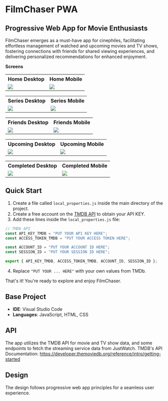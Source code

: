 # FilmChaser PWA
## Progressive Web App for Movie Enthusiasts

FilmChaser emerges as a must-have app for cinephiles, facilitating effortless management of watched and upcoming movies and TV shows, fostering connections with friends for shared viewing experiences, and delivering personalized recommendations for enhanced enjoyment.

**Screens**
<table>  
    <th>Home Desktop</th>
    <th>Home Mobile</th>
    <tr>
        <td>
            <img src="https://github.com/rafaelmfer/FilmChaserPWA/blob/main/screenshots/Home%20Desktop.png"/>
        </td>
        <td>
            <img src="https://github.com/rafaelmfer/FilmChaserPWA/blob/main/screenshots/Home%20Mobile.png"/>
        </td>
    </tr>
</table>

<table>  
    <th>Series Desktop</th>
    <th>Series Mobile</th>
    <tr>
        <td>
            <img src="https://github.com/rafaelmfer/FilmChaserPWA/blob/main/screenshots/Series%20Desktop.png"/>
        </td>
        <td>
            <img src="https://github.com/rafaelmfer/FilmChaserPWA/blob/main/screenshots/Series%20Mobile.png"/>
        </td>
    </tr>
</table>

<table>  
    <th>Friends Desktop</th>
    <th>Friends Mobile</th>
    <tr>
        <td>
            <img src="https://github.com/rafaelmfer/FilmChaserPWA/blob/main/screenshots/Friends%20Desktop.png"/>
        </td>
        <td>
            <img src="https://github.com/rafaelmfer/FilmChaserPWA/blob/main/screenshots/Friends%20Mobile.png"/>
        </td>
    </tr>
</table>

<table>  
    <th>Upcoming Desktop</th>
    <th>Upcoming Mobile</th>
    <tr>
        <td>
            <img src="https://github.com/rafaelmfer/FilmChaserPWA/blob/main/screenshots/Upcoming%20Desktop.png"/>
        </td>
        <td>
            <img src="https://github.com/rafaelmfer/FilmChaserPWA/blob/main/screenshots/Upcoming%20Mobile.png"/>
        </td>
    </tr>
</table>

<table>  
    <th>Completed Desktop</th>
    <th>Completed Mobile</th>
    <tr>
        <td>
            <img src="https://github.com/rafaelmfer/FilmChaserPWA/blob/main/screenshots/Completed%20Desktop.png"/>
        </td>
        <td>
            <img src="https://github.com/rafaelmfer/FilmChaserPWA/blob/main/screenshots/Completed%20Mobile.png"/>
        </td>
    </tr>
</table>

## Quick Start
1. Create a file called `local_properties.js` inside the main directory of the project.
2. Create a free account on the [TMDB API](https://developer.themoviedb.org/docs/getting-started) to obtain your API KEY.
3. Add these lines inside the `local_properties.js` file:

```javascript
// TMDb API
const API_KEY_TMDB = "PUT YOUR API KEY HERE";
const ACCESS_TOKEN_TMDB = "PUT YOUR ACCESS TOKEN HERE";

const ACCOUNT_ID = "PUT YOUR ACCOUNT ID HERE";
const SESSION_ID = "PUT YOUR SESSION ID HERE";

export { API_KEY_TMDB, ACCESS_TOKEN_TMDB, ACCOUNT_ID, SESSION_ID };
```
4. Replace `"PUT YOUR ... HERE"` with your own values from TMDb.

That's it! You're ready to explore and enjoy FilmChaser.

## Base Project

- **IDE**: Visual Studio Code
- **Languages**: JavaScript, HTML, CSS

## API

The app utilizes the TMDB API for movie and TV show data, and some endpoints to fetch the streaming service data from JustWatch.
TMDB's API Documentation: https://developer.themoviedb.org/reference/intro/getting-started

## Design

The design follows progressive web app principles for a seamless user experience.
